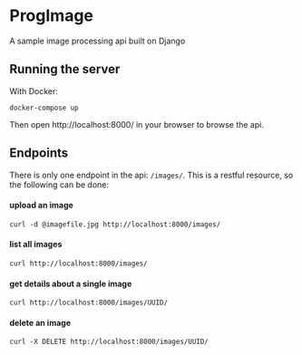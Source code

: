 # ProgImage

A sample image processing api built on Django

## Running the server

With Docker:

```
docker-compose up
```

Then open http://localhost:8000/ in your browser to browse the api.

## Endpoints

There is only one endpoint in the api: `/images/`. This is a restful resource, so the following can be done:

#### upload an image
`curl -d @imagefile.jpg http://localhost:8000/images/`

#### list all images
`curl http://localhost:8000/images/`

#### get details about a single image
`curl http://localhost:8000/images/UUID/`

#### delete an image
`curl -X DELETE http://localhost:8000/images/UUID/`
